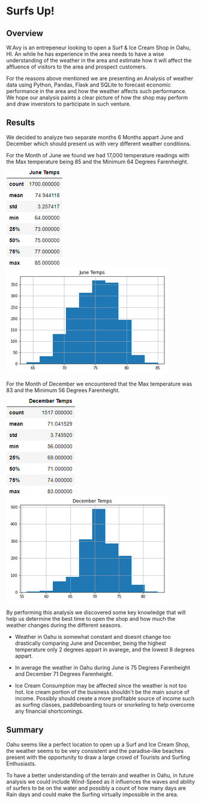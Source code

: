 # Surfs Up!
## Overview
W.Avy is an entrepeneur looking to open a Surf & Ice Cream Shop in Oahu, HI. An while he has experience in the area needs to have a wise understanding of the weather in the area and estimate how it will affect the affluence of visitors to the area and prospect customers. 

For the reasons above mentioned we are presenting an Analysis of weather data using Python, Pandas, Flask and SQLite to forecast economic performance in the area and how the weather affects such performance. We hope our analysis paints a clear picture of how the shop may perform and draw inverstors to participate in such venture.

## Results
We decided to analyze two separate months 6 Months appart June and December which should present us with very different weather conditions.

For the Month of June we found we had 17,000 temperature readings with the Max temperature being 85 and the Minimum 64 Degrees Farenheight.

![June Summary Statistics](https://github.com/jhonpire/surfs_up/blob/main/Images/june_temp_summary_stats.png?raw=true)
![June Temperature Histogram](https://github.com/jhonpire/surfs_up/blob/main/Images/June_temps_hist.png?raw=true)

For the Month of December we encountered that the Max temperature was 83 and the Minimum 56 Degrees Farenheight.

![December Summary Statistics](https://github.com/jhonpire/surfs_up/blob/main/Images/dec_temp_summary_stats.png?raw=true)
![December Temperature Histogram](https://github.com/jhonpire/surfs_up/blob/main/Images/December_temps_hist.png?raw=true)

By performing this analysis we discovered some key knowledge that will help us determine the best time to open the shop and how much the weather changes during the different seasons.

* Weather in Oahu is somewhat constant and doesnt change too drastically comparing June and December, being the highest temperature only 2 degrees appart in avarege, and the lowest 8 degrees appart.

* In average the weather in Oahu during June is 75 Degrees Farenheight and December 71 Degrees Farenheight.

* Ice Cream Consumption may be affected since the weather is not too hot. Ice cream portion of the business shouldn't be the main source of income. Possibly should create a more profitable source of income such as surfing classes, paddleboarding tours or snorkeling to help overcome any financial shortcomings.

## Summary

Oahu seems like a perfect location to open up a Surf and Ice Cream Shop, the weather seems to be very consistent and the paradise-like beaches present with the opportunity to draw a large crowd of Tourists and Surfing Enthusiasts. 

To have a better understanding of the terrain and weather in Oahu, in future analysis we could include Wind-Speed as it influences the waves and ability of surfers to be on the water and possibly a count of how many days are Rain days and could make the Surfing virtually impossible in the area.  

  

